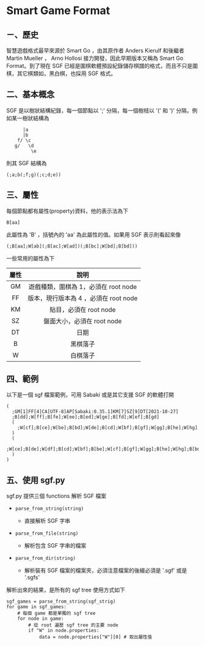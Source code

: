 # Smart Game Format

## ㄧ、歷史
智慧遊戲格式最早來源於 Smart Go ，由其原作者 Anders Kierulf 和後繼者 Martin Mueller ， Arno Hollosi 接力開發，因此早期版本又稱為 Smart Go Format。到了現在 SGF 已經是圍棋軟體預設紀錄儲存棋譜的格式，而且不只是圍棋，其它棋類如，黑白棋，也採用 SGF 格式。

## 二、基本概念
SGF 是以樹狀結構紀錄，每一個節點以 ';' 分隔，每一個樹枝以 '(' 和 ')' 分隔，例如某一樹狀結構為

          |a
          |b
        f/ \c
       g/   \d
             \e
             
則其 SGF 結構為

    (;a;b(;f;g)(;c;d;e))

## 三、屬性

每個節點都有屬性(property)資料，他的表示法為下

    B[aa]

此屬性為 'B' ，括號內的 'aa' 為此屬性的值。如果用 SGF 表示則看起來像

    (;B[aa];W[ab](;B[ac];W[ad])(;B[bc];W[bd];B[bd]))

一些常用的屬性為下

| 屬性            | 說明                |
| :------------: | :---------------: |
| GM               | 遊戲種類，圍棋為 1，必須在 root node |
| FF               | 版本，現行版本為 4 ，必須在 root node |
| KM               | 貼目，必須在 root node |
| SZ               | 盤面大小，必須在 root node |
| DT              | 日期 |
| B                 | 黑棋落子 |
| W                 | 白棋落子 |

## 四、範例
以下是一個 sgf 檔案範例，可用 Sabaki 或是其它支援 SGF 的軟體打開


    (
      ;GM[1]FF[4]CA[UTF-8]AP[Sabaki:0.35.1]KM[7]SZ[9]DT[2021-10-27]
      ;B[dd];W[ff];B[fe];W[ee];B[ed];W[ge];B[fd];W[ef];B[gd]
      (
        ;W[cf];B[ce];W[be];B[bd];W[de];B[cd];W[bf];B[gf];W[gg];B[he];W[hg]
      )
      (
        ;W[ce];B[de];W[df];B[cd];W[bf];B[be];W[cf];B[gf];W[gg];B[he];W[hg];B[bd]
      )
    )

## 五、使用 sgf.py

sgf.py 提供三個 functions 解析 SGF 檔案

   * `parse_from_string(string)`
      * 直接解析 SGF 字串

   * `parse_from_file(string)`
      * 解析包含 SGF 字串的檔案

   * `parse_from_dir(string)`
      * 解析裝有 SGF 檔案的檔案夾，必須注意檔案的後綴必須是 '.sgf' 或是 '.sgfs'

解析出來的結果，是所有的 sgf tree  使用方式如下

    sgf_games = parse_from_string(sgf_strig)
    for game in sgf_games:
        # 每個 game 都是單獨的 sgf tree
        for node in game:
            # 從 root 遍歷 sgf tree 的主要 node
            if "W" in node.properties:
                data = node.properties["W"][0] # 取出屬性值
    
